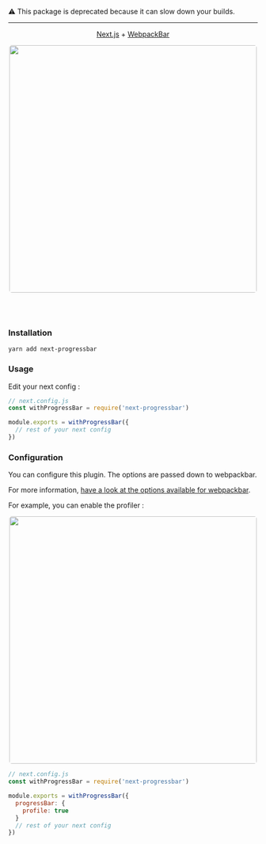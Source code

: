⚠️ This package is deprecated because it can slow down your builds.

---

<div align="center">
<p>
<a href="https://github.com/zeit/next.js">Next.js</a> +
<a href="https://github.com/nuxt/webpackbar">WebpackBar</a>
</p>
<p>
<img src="demo/demo.gif" width="500px" style="border-radius:5px">
</p>
</div>

<br>
<br>

### Installation

```
yarn add next-progressbar
```

### Usage

Edit your next config :

```js
// next.config.js
const withProgressBar = require('next-progressbar')

module.exports = withProgressBar({
  // rest of your next config
})
```

### Configuration

You can configure this plugin. The options are passed down to webpackbar.

For more information, [have a look at the options available for webpackbar](https://github.com/nuxt/webpackbar#options).

For example, you can enable the profiler :

<div align="center">
<p>
<img src="demo/profile-small.png" width="500px" style="border-radius:5px">
</p>
</div>

```js
// next.config.js
const withProgressBar = require('next-progressbar')

module.exports = withProgressBar({
  progressBar: {
    profile: true
  }
  // rest of your next config
})
```
